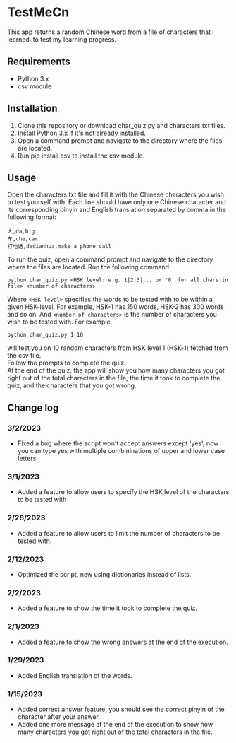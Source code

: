 # TestMeCn
This app returns a random Chinese word from a file of characters that I learned, to test my learning progress.

## Requirements
- Python 3.x
- csv module
## Installation
1. Clone this repository or download char_quiz.py and characters.txt files.
2. Install Python 3.x if it's not already installed.
3. Open a command prompt and navigate to the directory where the files are located.
4. Run pip install csv to install the csv module.
## Usage
Open the characters.txt file and fill it with the Chinese characters you wish to test yourself with.
Each line should have only one Chinese character and its corresponding pinyin and English translation separated by comma in the following format:

```
大,da,big
车,che,car
打电话,dadianhua,make a phone call  
```

To run the quiz, open a command prompt and navigate to the directory where the files are located.
Run the following command: 
```
python char_quiz.py <HSK level: e.g. 1|2|3|.., or '0' for all chars in file> <number of characters> 
```
Where `<HSK level>` specifies the words to be tested with to be within a given HSK-level. For example, HSK-1 has 150 words, HSK-2 has 300 words and so on. 
And `<number of characters>` is the number of characters you wish to be tested with. For example, 
```
python char_quiz.py 1 10 
```
will test you on 10 random characters from HSK level 1 (HSK-1) fetched from the csv file.  
Follow the prompts to complete the quiz.  
At the end of the quiz, the app will show you how many characters you got right out of the total characters in the file, the time it took to complete the quiz, and the characters that you got wrong.

## Change log
### 3/2/2023
- Fixed a bug where the script won't accept answers except 'yes', now you can type yes with multiple combininations of upper and lower case letters
### 3/1/2023
- Added a feature to allow users to specify the HSK level of the characters to be tested with
### 2/26/2023
- Added a feature to allow users to limit the number of characters to be tested with.
### 2/12/2023
- Optimized the script, now using dictionaries instead of lists.
### 2/2/2023
- Added a feature to show the time it took to complete the quiz.
### 2/1/2023
- Added a feature to show the wrong answers at the end of the execution.
### 1/29/2023
- Added English translation of the words.
### 1/15/2023
- Added correct answer feature; you should see the correct pinyin of the character after your answer.
- Added one more message at the end of the execution to show how many characters you got right out of the total characters in the file.
